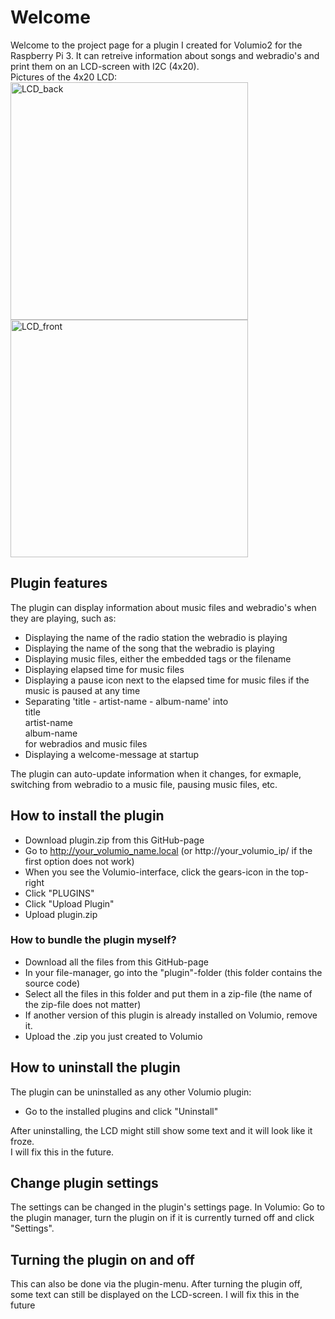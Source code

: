 # Welcome

Welcome to the project page for a plugin I created for Volumio2 for the Raspberry Pi 3.
It can retreive information about songs and webradio's and print them on an LCD-screen with I2C (4x20).<br>Pictures of the 4x20 LCD:<br>
<img width="380px" src='https://www.raspberrypi-spy.co.uk/wp-content/uploads/2015/04/i2c_backpack_02-1024x597.jpg' alt='LCD_back'><br>
<img width="380px" src='http://domoticx.com/wp-content/uploads/YM2004A-LCD-Display-2x20-4x20.jpg' alt="LCD_front">

## Plugin features

The plugin can display information about music files and webradio's when they are playing, such as:
  - Displaying the name of the radio station the webradio is playing
  - Displaying the name of the song that the webradio is playing
  - Displaying music files, either the embedded tags or the filename
  - Displaying elapsed time for music files
  - Displaying a pause icon next to the elapsed time for music files if the music is paused at any time
  - Separating 'title - artist-name - album-name' into<br>title<br>artist-name<br>album-name<br>for webradios and music files
  - Displaying a welcome-message at startup

The plugin can auto-update information when it changes, for exmaple, switching from webradio to a music file, pausing music files, etc.

## How to install the plugin

- Download plugin.zip from this GitHub-page
- Go to http://your_volumio_name.local (or http://your_volumio_ip/ if the first option does not work)
- When you see the Volumio-interface, click the gears-icon in the top-right
- Click "PLUGINS"
- Click "Upload Plugin"
- Upload plugin.zip

### How to bundle the plugin myself?
- Download all the files from this GitHub-page
- In your file-manager, go into the "plugin"-folder (this folder contains the source code)
- Select all the files in this folder and put them in a zip-file (the name of the zip-file does not matter)
- If another version of this plugin is already installed on Volumio, remove it.
- Upload the <pluginname>.zip you just created to Volumio

## How to uninstall the plugin
The plugin can be uninstalled as any other Volumio plugin:
- Go to the installed plugins and click "Uninstall"

After uninstalling, the LCD might still show some text and it will look like it froze.<br>I will fix this in the future.

## Change plugin settings

The settings can be changed in the plugin's settings page. In Volumio: Go to the plugin manager, turn the plugin on if it is currently turned off and click "Settings".

## Turning the plugin on and off

This can also be done via the plugin-menu. After turning the plugin off, some text can still be displayed on the LCD-screen. I will fix this in the future
